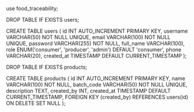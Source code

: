 use food_traceability;

DROP TABLE IF EXISTS users;

CREATE TABLE users (
  id INT AUTO_INCREMENT PRIMARY KEY,
  username VARCHAR(50) NOT NULL UNIQUE,
  email VARCHAR(100) NOT NULL UNIQUE,
  password VARCHAR(255) NOT NULL,
  full_name VARCHAR(100),
  role ENUM('consumer', 'producer', 'admin') DEFAULT 'consumer',
  phone VARCHAR(20),
  created_at TIMESTAMP DEFAULT CURRENT_TIMESTAMP
);

DROP TABLE IF EXISTS products;

CREATE TABLE products (
  id INT AUTO_INCREMENT PRIMARY KEY,
  name VARCHAR(100) NOT NULL,
  batch_code VARCHAR(50) NOT NULL UNIQUE,
  description TEXT,
  created_by INT,
  created_at TIMESTAMP DEFAULT CURRENT_TIMESTAMP,
  FOREIGN KEY (created_by) REFERENCES users(id) ON DELETE SET NULL
);

